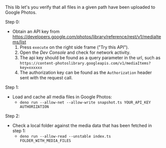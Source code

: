 This lib let's you verify that all files in a given path have been uploaded to Google Photos.

Step 0:
* Obtain an API key from https://developers.google.com/photos/library/reference/rest/v1/mediaItems/list
    1. Press `execute` on the right side frame ("Try this API").
    1. Open the *Dev Console* and check for network activity.
    1. The api key should be found as a query parameter in the url, such as `https://content-photoslibrary.googleapis.com/v1/mediaItems?key=xxxxxx`
    1. The authorization key can be found as the `Authorization` header sent with the request call.

Step 1:
* Load and cache all media files in Google Photos:
    * `deno run --allow-net --allow-write snapshot.ts YOUR_API_KEY AUTHORIZATION`

Step 2:
* Check a local folder against the media data that has been fetched in step 1:
    * `deno run --allow-read --unstable index.ts FOLDER_WITH_MEDIA_FILES`
